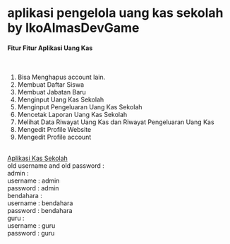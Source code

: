 # aplikasi pengelola uang kas sekolah by IkoAlmasDevGame
<h4>Fitur Fitur Aplikasi Uang Kas</h4>
<br>
<ol type=1>
  <li>Bisa Menghapus account lain.</li>
  <li>Membuat Daftar Siswa</li>
  <li>Membuat Jabatan Baru</li>
  <li>Menginput Uang Kas Sekolah</li>
  <li>Menginput Pengeluaran Uang Kas Sekolah</li>
  <li>Mencetak Laporan Uang Kas Sekolah</li>
  <li>Melihat Data Riwayat Uang Kas dan Riwayat Pengeluaran Uang Kas</li>
  <li>Mengedit Profile Website</li>
  <li>Mengedit Profile account</li>
</ol>
<br>
<a href='http://localhost/aplikasi_kas_sekolah/index.php'>Aplikasi Kas Sekolah</a>
<br>
old username and old password :
<br>
admin :<br>
username : admin <br>
password : admin
<br>
bendahara :<br>
username : bendahara <br>
password : bendahara
<br>
guru :
<br>
username : guru <br>
password : guru
